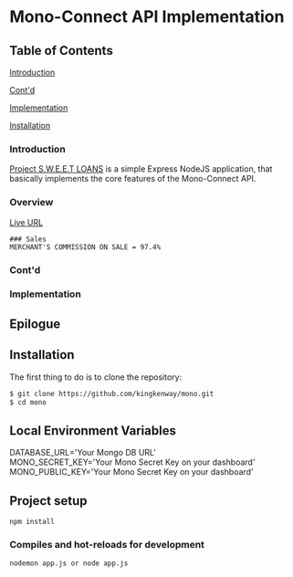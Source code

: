 # Mono-Connect API Implementation

## Table of Contents  

[Introduction](#introduction) 

[Cont'd](#contd) 

[Implementation](#implementation) 

[Installation](#installation)  


### Introduction  

[Project S.W.E.E.T LOANS](https://jumgaapp.netlify.app/) is a simple Express NodeJS application, that basically implements the core features of the Mono-Connect API.  

### Overview  
[Live URL](https://sweet-loans.herokuapp.com/)  


```
### Sales
MERCHANT'S COMMISSION ON SALE = 97.4%  
```
  
### Cont'd

### Implementation  

## Epilogue  



## Installation

The first thing to do is to clone the repository:


```sh
$ git clone https://github.com/kingkenway/mono.git
$ cd mono
```

## Local Environment Variables
DATABASE_URL='Your Mongo DB URL'  
MONO_SECRET_KEY='Your Mono Secret Key on your dashboard'  
MONO_PUBLIC_KEY='Your Mono Secret Key on your dashboard'  

## Project setup
```
npm install
```

### Compiles and hot-reloads for development
```
nodemon app.js or node app.js
```

